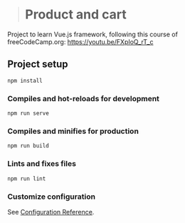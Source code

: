 > # Product and cart
Project to learn Vue.js framework, following this course of freeCodeCamp.org: 
https://youtu.be/FXpIoQ_rT_c


## Project setup
```
npm install
```

### Compiles and hot-reloads for development
```
npm run serve
```

### Compiles and minifies for production
```
npm run build
```

### Lints and fixes files
```
npm run lint
```

### Customize configuration
See [Configuration Reference](https://cli.vuejs.org/config/).
